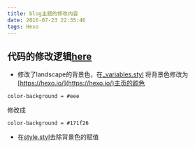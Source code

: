 ```yaml
---
title: blog主题的修改内容
date: 2016-07-23 22:35:46
tags: Hexo
---
```


## 代码的修改逻辑[here](https://github.com/kimown/blog/blob/master/themes/auto-update-theme-fs.js)

 <!-- more -->

- 修改了landscape的背景色，在[_variables.styl](https://github.com/hexojs/hexo-theme-landscape/blob/master/source/css/_variables.styl#L10)
将背景色修改为[https://hexo.io/](https://hexo.io/)主页的颜色

``` Stylus
color-background = #eee

```
修改成
``` Stylus
color-background = #171f26
```

- 在[style.styl](https://github.com/hexojs/hexo-theme-landscape/blob/master/source/css/style.styl#L65)去除背景色的赋值

　







